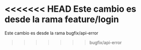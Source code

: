 <<<<<<< HEAD
Este cambio es desde la rama feature/login
=======
Este cambio es desde la rama bugfix/api-error
>>>>>>> bugfix/api-error
